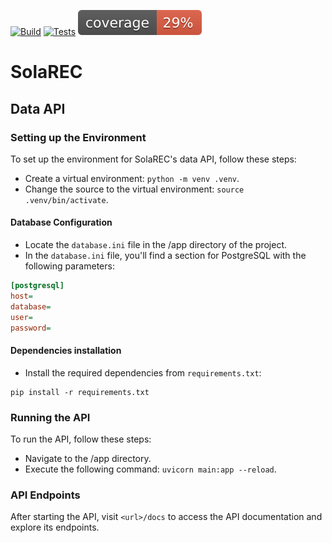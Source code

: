 [![Build](https://github.com/Renovus-Tech/solarec-python/actions/workflows/python-build.yml/badge.svg?branch=main)](https://github.com/Renovus-Tech/solarec-python/actions/workflows/python-build.yml)
[![Tests](https://github.com/Renovus-Tech/solarec-python/actions/workflows/python-tests.yml/badge.svg?branch=main)](https://github.com/Renovus-Tech/solarec-python/actions/workflows/python-tests.yml)
[![Coverage](https://github.com/Renovus-Tech/solarec-python/blob/coverage-badge/coverage.svg)](https://github.com/Renovus-Tech/solarec-python/actions/workflows/python-app.yml)


# SolaREC
 
## Data API

### Setting up the Environment
To set up the environment for SolaREC's data API, follow these steps:

- Create a virtual environment: `python -m venv .venv`.
- Change the source to the virtual environment: `source .venv/bin/activate`.

#### Database Configuration

- Locate the `database.ini` file in the /app directory of the project.
- In the `database.ini` file, you'll find a section for PostgreSQL with the following parameters:

```ini
[postgresql]
host=
database=
user=
password=
```

#### Dependencies installation
- Install the required dependencies from `requirements.txt`:
```
pip install -r requirements.txt
```

### Running the API
To run the API, follow these steps:

- Navigate to the /app directory.
- Execute the following command: `uvicorn main:app --reload`.


### API Endpoints
After starting the API, visit `<url>/docs` to access the API documentation and explore its endpoints.
